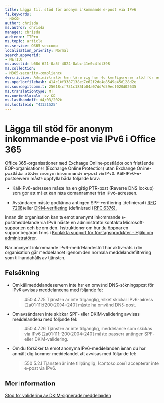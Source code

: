 ```yaml
---
title: Lägga till stöd för anonym inkommande e-post via IPv6
f1.keywords:
- NOCSH
author: chrisda
ms.author: chrisda
manager: chrisda
audience: ITPro
ms.topic: article
ms.service: O365-seccomp
localization_priority: Normal
search.appverid:
- MET150
ms.assetid: b68df621-0a5f-4824-8abc-41e0c4fd1398
ms.collection:
- M365-security-compliance
description: Administratör kan lära sig hur du konfigurerar stöd för anonym inkommande e-post från IPv6-källor i Exchange Online och Exchange Online Protection.
ms.openlocfilehash: 414c10f3387138ed7e62f2de4e8549e45d128d2e
ms.sourcegitcommit: 256184cf731c1851b04a07dd7d59ecf020d02635
ms.translationtype: MT
ms.contentlocale: sv-SE
ms.lasthandoff: 04/03/2020
ms.locfileid: "43131525"
---
```

# <a name="add-support-for-anonymous-inbound-email-over-ipv6-in-office-365"></a>Lägga till stöd för anonym inkommande e-post via IPv6 i Office 365

Office 365-organisationer med Exchange Online-postlådor och fristående EOP-organisationer (Exchange Online Protection) utan Exchange Online-postlådor stöder anonym inkommande e-post via IPv6. Käll-IPv6-e-postservern måste uppfylla båda följande krav:

- Käll-IPv6-adressen måste ha en giltig PTR-post (Reverse DNS lookup) som gör att målet kan hitta domännamnet från IPv6-adressen.

- Avsändaren måste godkänna antingen SPF-verifiering (definierad i [RFC 7208)](https://tools.ietf.org/html/rfc7208)eller [DKIM-verifiering](https://dkim.org/) (definierad i [RFC 6376).](https://www.rfc-editor.org/rfc/rfc6376.txt)

Innan din organisation kan ta emot anonymt inkommande e-postmeddelande via IPv6 måste en administratör kontakta Microsoft-supporten och be om den. Instruktioner om hur du öppnar en supportbegäran finns i [Kontakta support för företagsprodukter - Hjälp om administratörer](../../admin/contact-support-for-business-products.md).

När anonymt inkommande IPv6-meddelandestöd har aktiverats i din organisation går meddelandet igenom den normala meddelandefiltrering som tillhandahålls av tjänsten.

## <a name="troubleshooting"></a>Felsökning

- Om källmeddelandeservern inte har en omvänd DNS-sökningspost för IPv6 avvisas meddelandena med följande fel:

  > 450 4.7.25 Tjänsten är inte tillgänglig, vilket skickar IPv6-adress [2a01:111:f200:2004::240] måste ha omvänd DNS-post.

- Om avsändaren inte skickar SPF- eller DKIM-validering avvisas meddelandena med följande fel:

  > 450 4.7.26 Tjänsten är inte tillgänglig, meddelande som skickas via IPv6 [2a01:111:f200:2004::240] måste passera antingen SPF- eller DKIM-validering.

- Om du försöker ta emot anonyma IPv6-meddelanden innan du har anmält dig kommer meddelandet att avvisas med följande fel:

  > 550 5.2.1 Tjänsten är inte tillgänglig, [contoso.com] accepterar inte e-post via IPv6.

## <a name="for-more-information"></a>Mer information

[Stöd för validering av DKIM-signerade meddelanden](support-for-validation-of-dkim-signed-messages.md)
